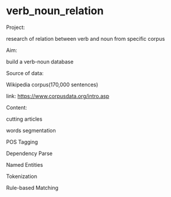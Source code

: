 # verb_noun_relation

Project:

research of relation between verb and noun from specific corpus


Aim:

build a verb-noun database


Source of data:

Wikipedia corpus(170,000 sentences)

link: https://www.corpusdata.org/intro.asp


Content:

cutting articles

words segmentation

POS Tagging

Dependency Parse

Named Entities

Tokenization

Rule-based Matching
